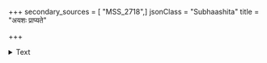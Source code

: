 +++
secondary_sources = [ "MSS_2718",]
jsonClass = "Subhaashita"
title = "अयशः प्राप्यते"

+++

<details><summary>Text</summary>

अयशः प्राप्यते येन येन चाधोगतिर्भवेत्।  
स्वार्थाच्च भ्रश्यते येन तत् कर्म न समाचरेत्॥
</details>
